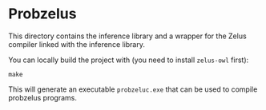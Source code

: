 # Probzelus

This directory contains the inference library and a wrapper for the Zelus compiler linked with the inference library.

You can locally build the project with (you need to install `zelus-owl` first):

```
make
```

This will generate an executable `probzeluc.exe` that can be used to compile probzelus programs.
